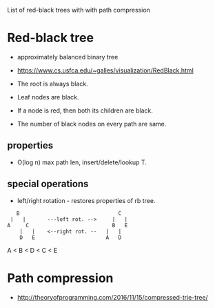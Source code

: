 
List of red-black trees with with path compression

# Red-black tree
* approximately balanced binary tree
* https://www.cs.usfca.edu/~galles/visualization/RedBlack.html

* The root is always black.
* Leaf nodes are black.
* If a node is red, then both its children are black.
* The number of black nodes on every path are same.

## properties
* O(log n) max path len, insert/delete/lookup T.

## special operations
* left/right rotation - restores properties of rb tree.
```
   B                                C
 |   |       ---left rot. -->     |   |
A     C                           B   E
    |   |    <--right rot. --   |   |
    D   E                       A   D
```
A < B < D < C < E


# Path compression
* http://theoryofprogramming.com/2016/11/15/compressed-trie-tree/